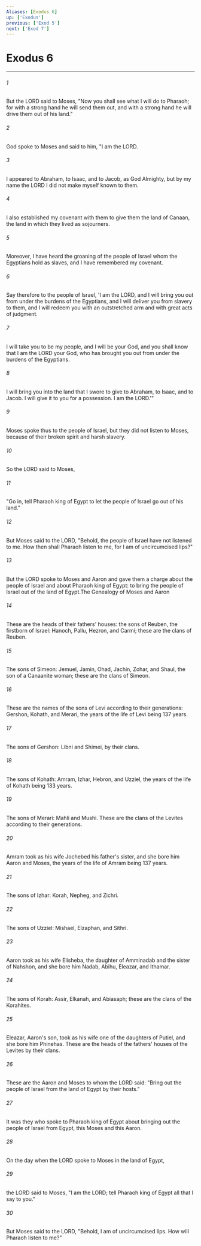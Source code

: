 ```yaml
---
Aliases: [Exodus 6]
up: ['Exodus']
previous: ['Exod 5']
next: ['Exod 7']
---
```

# Exodus 6
***



###### 1 
But the LORD said to Moses, "Now you shall see what I will do to Pharaoh; for with a strong hand he will send them out, and with a strong hand he will drive them out of his land." 

###### 2 
God spoke to Moses and said to him, "I am the LORD. 

###### 3 
I appeared to Abraham, to Isaac, and to Jacob, as God Almighty, but by my name the LORD I did not make myself known to them. 

###### 4 
I also established my covenant with them to give them the land of Canaan, the land in which they lived as sojourners. 

###### 5 
Moreover, I have heard the groaning of the people of Israel whom the Egyptians hold as slaves, and I have remembered my covenant. 

###### 6 
Say therefore to the people of Israel, 'I am the LORD, and I will bring you out from under the burdens of the Egyptians, and I will deliver you from slavery to them, and I will redeem you with an outstretched arm and with great acts of judgment. 

###### 7 
I will take you to be my people, and I will be your God, and you shall know that I am the LORD your God, who has brought you out from under the burdens of the Egyptians. 

###### 8 
I will bring you into the land that I swore to give to Abraham, to Isaac, and to Jacob. I will give it to you for a possession. I am the LORD.'" 

###### 9 
Moses spoke thus to the people of Israel, but they did not listen to Moses, because of their broken spirit and harsh slavery. 

###### 10 
So the LORD said to Moses, 

###### 11 
"Go in, tell Pharaoh king of Egypt to let the people of Israel go out of his land." 

###### 12 
But Moses said to the LORD, "Behold, the people of Israel have not listened to me. How then shall Pharaoh listen to me, for I am of uncircumcised lips?" 

###### 13 
But the LORD spoke to Moses and Aaron and gave them a charge about the people of Israel and about Pharaoh king of Egypt: to bring the people of Israel out of the land of Egypt.The Genealogy of Moses and Aaron 

###### 14 
These are the heads of their fathers' houses: the sons of Reuben, the firstborn of Israel: Hanoch, Pallu, Hezron, and Carmi; these are the clans of Reuben. 

###### 15 
The sons of Simeon: Jemuel, Jamin, Ohad, Jachin, Zohar, and Shaul, the son of a Canaanite woman; these are the clans of Simeon. 

###### 16 
These are the names of the sons of Levi according to their generations: Gershon, Kohath, and Merari, the years of the life of Levi being 137 years. 

###### 17 
The sons of Gershon: Libni and Shimei, by their clans. 

###### 18 
The sons of Kohath: Amram, Izhar, Hebron, and Uzziel, the years of the life of Kohath being 133 years. 

###### 19 
The sons of Merari: Mahli and Mushi. These are the clans of the Levites according to their generations. 

###### 20 
Amram took as his wife Jochebed his father's sister, and she bore him Aaron and Moses, the years of the life of Amram being 137 years. 

###### 21 
The sons of Izhar: Korah, Nepheg, and Zichri. 

###### 22 
The sons of Uzziel: Mishael, Elzaphan, and Sithri. 

###### 23 
Aaron took as his wife Elisheba, the daughter of Amminadab and the sister of Nahshon, and she bore him Nadab, Abihu, Eleazar, and Ithamar. 

###### 24 
The sons of Korah: Assir, Elkanah, and Abiasaph; these are the clans of the Korahites. 

###### 25 
Eleazar, Aaron's son, took as his wife one of the daughters of Putiel, and she bore him Phinehas. These are the heads of the fathers' houses of the Levites by their clans. 

###### 26 
These are the Aaron and Moses to whom the LORD said: "Bring out the people of Israel from the land of Egypt by their hosts." 

###### 27 
It was they who spoke to Pharaoh king of Egypt about bringing out the people of Israel from Egypt, this Moses and this Aaron. 

###### 28 
On the day when the LORD spoke to Moses in the land of Egypt, 

###### 29 
the LORD said to Moses, "I am the LORD; tell Pharaoh king of Egypt all that I say to you." 

###### 30 
But Moses said to the LORD, "Behold, I am of uncircumcised lips. How will Pharaoh listen to me?"
